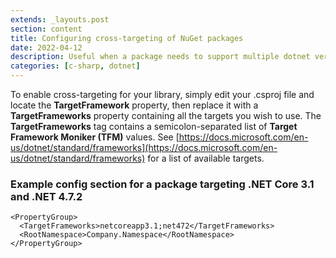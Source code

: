 ```yaml
---
extends: _layouts.post
section: content
title: Configuring cross-targeting of NuGet packages
date: 2022-04-12
description: Useful when a package needs to support multiple dotnet versions
categories: [c-sharp, dotnet]
---
```


To enable cross-targeting for your library, simply edit your .csproj file and locate the **TargetFramework** property, then replace it with a **TargetFrameworks** property containing all the targets you wish to use. The **TargetFrameworks** tag contains a semicolon-separated list of **Target Framework Moniker (TFM)** values. See [https://docs.microsoft.com/en-us/dotnet/standard/frameworks](https://docs.microsoft.com/en-us/dotnet/standard/frameworks) for a list of available targets.

### Example config section for a package targeting .NET Core 3.1 and .NET 4.7.2

```
<PropertyGroup>
  <TargetFrameworks>netcoreapp3.1;net472</TargetFrameworks>
  <RootNamespace>Company.Namespace</RootNamespace>
</PropertyGroup>
```